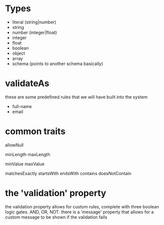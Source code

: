 

# Types

* literal (string|number)
* string
* number (integer|float)
* integer
* float
* boolean
* object
* array
* schema (points to another schema basically)

# validateAs
these are some predefined rules that we will have built into the system

* full-name
* email

# common traits

allowNull

minLength
maxLength

minValue
maxValue

matchesExactly
startsWith
endsWith
contains
doesNotContain

# the 'validation' property
the validation property allows for custom rules, complete with three boolean logic gates. AND, OR, NOT.
there is a 'message' property that allows for a custom message to be shown if the validation fails